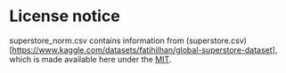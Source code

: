 # License notice

superstore_norm.csv contains information from (superstore.csv)[https://www.kaggle.com/datasets/fatihilhan/global-superstore-dataset], which is made available here under the [MIT](https://www.mit.edu/~amini/LICENSE.md).